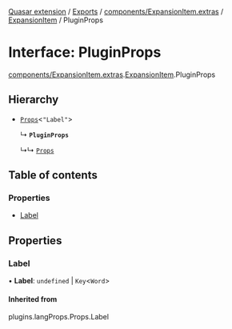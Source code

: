 [Quasar extension](../index.md) / [Exports](../modules.md) / [components/ExpansionItem.extras](../modules/components_ExpansionItem_extras.md) / [ExpansionItem](../modules/components_ExpansionItem_extras.ExpansionItem.md) / PluginProps

# Interface: PluginProps

[components/ExpansionItem.extras](../modules/components_ExpansionItem_extras.md).[ExpansionItem](../modules/components_ExpansionItem_extras.ExpansionItem.md).PluginProps

## Hierarchy

- [`Props`](../modules/components_api_lang_props.langProps.md#props)<``"Label"``\>

  ↳ **`PluginProps`**

  ↳↳ [`Props`](components_ExpansionItem_extras.ExpansionItem.Props.md)

## Table of contents

### Properties

- [Label](components_ExpansionItem_extras.ExpansionItem.PluginProps.md#label)

## Properties

### Label

• **Label**: `undefined` \| `Key`<`Word`\>

#### Inherited from

plugins.langProps.Props.Label
